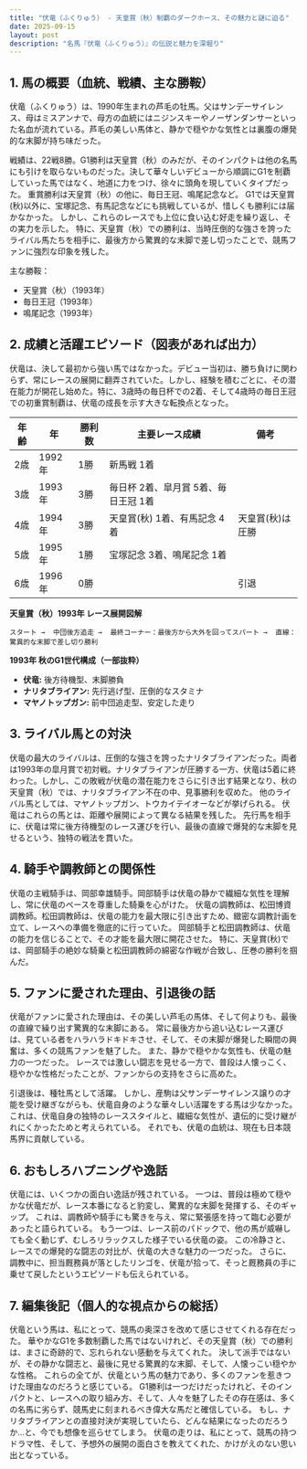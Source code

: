 ```yaml
---
title: "伏竜（ふくりゅう） - 天皇賞（秋）制覇のダークホース、その魅力と謎に迫る"
date: 2025-09-15
layout: post
description: "名馬『伏竜（ふくりゅう）』の伝説と魅力を深堀り"
---
```


## 1. 馬の概要（血統、戦績、主な勝鞍）

伏竜（ふくりゅう）は、1990年生まれの芦毛の牡馬。父はサンデーサイレンス、母はミスアンナで、母方の血統にはニジンスキーやノーザンダンサーといった名血が流れている。芦毛の美しい馬体と、静かで穏やかな気性とは裏腹の爆発的な末脚が持ち味だった。

戦績は、22戦8勝。G1勝利は天皇賞（秋）のみだが、そのインパクトは他の名馬にも引けを取らないものだった。決して華々しいデビューから順調にG1を制覇していった馬ではなく、地道に力をつけ、徐々に頭角を現していくタイプだった。  重賞勝利は天皇賞（秋）の他に、毎日王冠、鳴尾記念など。  G1では天皇賞(秋)以外に、宝塚記念、有馬記念などにも挑戦しているが、惜しくも勝利には届かなかった。  しかし、これらのレースでも上位に食い込む好走を繰り返し、その実力を示した。  特に、天皇賞（秋）での勝利は、当時圧倒的な強さを誇ったライバル馬たちを相手に、最後方から驚異的な末脚で差し切ったことで、競馬ファンに強烈な印象を残した。


主な勝鞍：
* 天皇賞（秋）（1993年）
* 毎日王冠（1993年）
* 鳴尾記念（1993年）


## 2. 成績と活躍エピソード（図表があれば出力）

伏竜は、決して最初から強い馬ではなかった。デビュー当初は、勝ち負けに関わらず、常にレースの展開に翻弄されていた。しかし、経験を積むごとに、その潜在能力が開花し始めた。特に、3歳時の毎日杯での2着、そして4歳時の毎日王冠での初重賞制覇は、伏竜の成長を示す大きな転換点となった。

| 年齢 | 年 | 勝利数 | 主要レース成績 | 備考 |
|---|---|---|---|---|
| 2歳 | 1992年 | 1勝 | 新馬戦 1着 |  |
| 3歳 | 1993年 | 3勝 | 毎日杯 2着、皐月賞 5着、毎日王冠 1着 |  |
| 4歳 | 1994年 | 3勝 | 天皇賞(秋) 1着、有馬記念 4着 | 天皇賞(秋)は圧勝 |
| 5歳 | 1995年 | 1勝 | 宝塚記念 3着、鳴尾記念 1着 |  |
| 6歳 | 1996年 | 0勝 |  |  引退 |


**天皇賞（秋）1993年 レース展開図解**

```
スタート →  中団後方追走 →  最終コーナー：最後方から大外を回ってスパート →  直線：驚異的な末脚で差し切り勝利
```

**1993年 秋のG1世代構成（一部抜粋）**

* **伏竜:** 後方待機型、末脚勝負
* **ナリタブライアン:** 先行逃げ型、圧倒的なスタミナ
* **マヤノトップガン:** 前中団追走型、安定した走り


## 3. ライバル馬との対決

伏竜の最大のライバルは、圧倒的な強さを誇ったナリタブライアンだった。両者は1993年の皐月賞で初対戦。ナリタブライアンが圧勝する一方、伏竜は5着に終わった。しかし、この敗戦が伏竜の潜在能力をさらに引き出す結果となり、秋の天皇賞（秋）では、ナリタブライアン不在の中、見事勝利を収めた。  他のライバル馬としては、マヤノトップガン、トウカイテイオーなどが挙げられる。  伏竜はこれらの馬とは、距離や展開によって異なる結果を残した。  先行馬を相手に、伏竜は常に後方待機型のレース運びを行い、最後の直線で爆発的な末脚を見せるという、独特の戦法を貫いた。


## 4. 騎手や調教師との関係性

伏竜の主戦騎手は、岡部幸雄騎手。岡部騎手は伏竜の静かで繊細な気性を理解し、常に伏竜のペースを尊重した騎乗を心がけた。  伏竜の調教師は、松田博資調教師。松田調教師は、伏竜の能力を最大限に引き出すため、緻密な調教計画を立て、レースへの準備を徹底的に行っていた。  岡部騎手と松田調教師は、伏竜の能力を信じることで、その才能を最大限に開花させた。  特に、天皇賞(秋)では、岡部騎手の絶妙な騎乗と松田調教師の綿密な作戦が合致し、圧巻の勝利を掴んだ。


## 5. ファンに愛された理由、引退後の話

伏竜がファンに愛された理由は、その美しい芦毛の馬体、そして何よりも、最後の直線で繰り出す驚異的な末脚にある。  常に最後方から追い込むレース運びは、見ている者をハラハラドキドキさせ、そして、その末脚が爆発した瞬間の興奮は、多くの競馬ファンを魅了した。  また、静かで穏やかな気性も、伏竜の魅力の一つだった。  レースでは激しい闘志を見せる一方で、普段は人懐っこく、穏やかな性格だったことが、ファンからの支持をさらに高めた。

引退後は、種牡馬として活躍。  しかし、産駒は父サンデーサイレンス譲りの才能を受け継ぎながらも、伏竜自身のような華々しい活躍をする馬は少なかった。  これは、伏竜自身の独特のレーススタイルと、繊細な気性が、遺伝的に受け継がれにくかったためと考えられている。  それでも、伏竜の血統は、現在も日本競馬界に貢献している。


## 6. おもしろハプニングや逸話

伏竜には、いくつかの面白い逸話が残されている。  一つは、普段は極めて穏やかな伏竜だが、レース本番になると豹変し、驚異的な末脚を発揮する、そのギャップ。  これは、調教師や騎手にも驚きを与え、常に緊張感を持って臨む必要があったと語られている。  もう一つは、レース前のパドックで、他の馬が威嚇しても全く動じず、むしろリラックスした様子でいる伏竜の姿。  この冷静さと、レースでの爆発的な闘志の対比が、伏竜の大きな魅力の一つだった。  さらに、調教中に、担当厩務員が落としたリンゴを、伏竜が拾って、そっと厩務員の手に乗せて戻したというエピソードも伝えられている。


## 7. 編集後記（個人的な視点からの総括）

伏竜という馬は、私にとって、競馬の奥深さを改めて感じさせてくれる存在だった。  華やかなG1を多数制覇した馬ではないけれど、その天皇賞（秋）での勝利は、まさに奇跡的で、忘れられない感動を与えてくれた。  決して派手ではないが、その静かな闘志と、最後に見せる驚異的な末脚、そして、人懐っこい穏やかな性格。  これらの全てが、伏竜という馬の魅力であり、多くのファンを惹きつけた理由なのだろうと感じている。  G1勝利は一つだけだったけれど、そのインパクトと、レースへの取り組み方、そして、人々を魅了したその存在感は、多くの名馬に劣らず、競馬史に刻まれるべき偉大な馬だと確信している。  もし、ナリタブライアンとの直接対決が実現していたら、どんな結果になったのだろうか…と、今でも想像を巡らせてしまう。  伏竜の走りは、私にとって、競馬の持つドラマ性、そして、予想外の展開の面白さを教えてくれた、かけがえのない思い出となっている。
